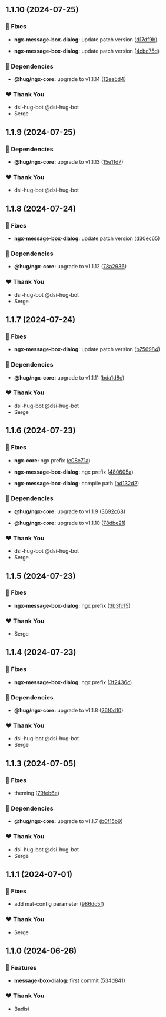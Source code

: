 ## 1.1.10 (2024-07-25)


### 🐛 Fixes

- **ngx-message-box-dialog:** update patch version ([d17df9b](https://github.com/DSI-HUG/ngx-components/commit/d17df9b))

- **ngx-message-box-dialog:** update patch version ([4cbc75d](https://github.com/DSI-HUG/ngx-components/commit/4cbc75d))


### 🌱 Dependencies

- **@hug/ngx-core:** upgrade to v1.1.14 ([12ee5d4](https://github.com/DSI-HUG/ngx-components/commit/12ee5d4))


### ❤️  Thank You

- dsi-hug-bot @dsi-hug-bot
- Serge

## 1.1.9 (2024-07-25)


### 🌱 Dependencies

- **@hug/ngx-core:** upgrade to v1.1.13 ([15e11d7](https://github.com/DSI-HUG/ngx-components/commit/15e11d7))


### ❤️  Thank You

- dsi-hug-bot @dsi-hug-bot

## 1.1.8 (2024-07-24)


### 🐛 Fixes

- **ngx-message-box-dialog:** update patch version ([d30ec65](https://github.com/DSI-HUG/ngx-components/commit/d30ec65))


### 🌱 Dependencies

- **@hug/ngx-core:** upgrade to v1.1.12 ([78a2936](https://github.com/DSI-HUG/ngx-components/commit/78a2936))


### ❤️  Thank You

- dsi-hug-bot @dsi-hug-bot
- Serge

## 1.1.7 (2024-07-24)


### 🐛 Fixes

- **ngx-message-box-dialog:** update patch version ([b756984](https://github.com/DSI-HUG/ngx-components/commit/b756984))


### 🌱 Dependencies

- **@hug/ngx-core:** upgrade to v1.1.11 ([bda1d8c](https://github.com/DSI-HUG/ngx-components/commit/bda1d8c))


### ❤️  Thank You

- dsi-hug-bot @dsi-hug-bot
- Serge

## 1.1.6 (2024-07-23)


### 🐛 Fixes

- **ngx-core:** ngx prefix ([e08e71a](https://github.com/DSI-HUG/ngx-components/commit/e08e71a))

- **ngx-message-box-dialog:** ngx prefix ([480605a](https://github.com/DSI-HUG/ngx-components/commit/480605a))

- **ngx-message-box-dialog:** compile path ([ad132d2](https://github.com/DSI-HUG/ngx-components/commit/ad132d2))


### 🌱 Dependencies

- **@hug/ngx-core:** upgrade to v1.1.9 ([3692c68](https://github.com/DSI-HUG/ngx-components/commit/3692c68))

- **@hug/ngx-core:** upgrade to v1.1.10 ([78dbe21](https://github.com/DSI-HUG/ngx-components/commit/78dbe21))


### ❤️  Thank You

- dsi-hug-bot @dsi-hug-bot
- Serge

## 1.1.5 (2024-07-23)


### 🐛 Fixes

- **ngx-message-box-dialog:** ngx prefix ([3b3fc15](https://github.com/DSI-HUG/ngx-components/commit/3b3fc15))


### ❤️  Thank You

- Serge

## 1.1.4 (2024-07-23)


### 🐛 Fixes

- **ngx-message-box-dialog:** ngx prefix ([3f2436c](https://github.com/DSI-HUG/ngx-components/commit/3f2436c))


### 🌱 Dependencies

- **@hug/ngx-core:** upgrade to v1.1.8 ([26f0d10](https://github.com/DSI-HUG/ngx-components/commit/26f0d10))


### ❤️  Thank You

- dsi-hug-bot @dsi-hug-bot
- Serge

## 1.1.3 (2024-07-05)

### 🐛 Fixes

-   theming ([79feb6e](https://github.com/DSI-HUG/ngx-components/commit/79feb6e))

### 🌱 Dependencies

-   **@hug/ngx-core:** upgrade to v1.1.7 ([b0f15b9](https://github.com/DSI-HUG/ngx-components/commit/b0f15b9))

### ❤️ Thank You

-   dsi-hug-bot @dsi-hug-bot
-   Serge

## 1.1.1 (2024-07-01)

### 🐛 Fixes

-   add mat-config parameter ([986dc5f](https://github.com/DSI-HUG/ngx-components/commit/986dc5f))

### ❤️ Thank You

-   Serge

## 1.1.0 (2024-06-26)

### 🚀 Features

-   **message-box-dialog:** first commit ([534d841](https://github.com/DSI-HUG/ngx-components/commit/534d841))

### ❤️ Thank You

-   Badisi
